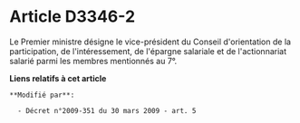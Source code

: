 # Article D3346-2

Le Premier ministre désigne le vice-président du Conseil d'orientation de la participation, de l'intéressement, de l'épargne
salariale et de l'actionnariat salarié parmi les membres mentionnés au 7°.

**Liens relatifs à cet article**

	**Modifié par**:

	  - Décret n°2009-351 du 30 mars 2009 - art. 5

